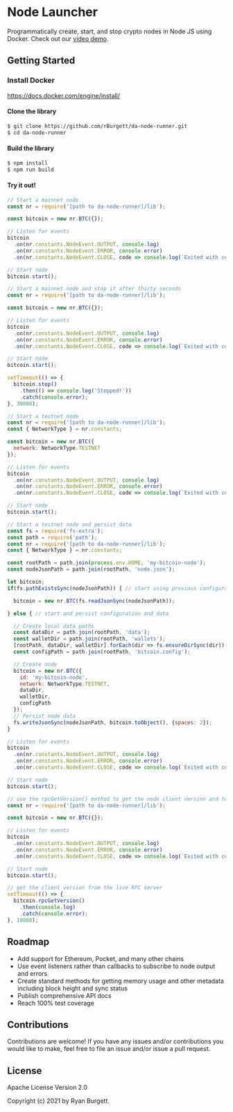 # Node Launcher

Programmatically create, start, and stop crypto nodes in Node JS using Docker. Check out
our [video demo](https://www.youtube.com/watch?v=T9Lm0iShA0I).

## Getting Started

### Install Docker

https://docs.docker.com/engine/install/

#### Clone the library

```bash
$ git clone https://github.com/rBurgett/da-node-runner.git
$ cd da-node-runner
```

#### Build the library

```bash
$ npm install
$ npm run build
```

#### Try it out!

```js
// Start a mainnet node
const nr = require('[path to da-node-runner]/lib');

const bitcoin = new nr.BTC({});

// Listen for events
bitcoin
  .on(nr.constants.NodeEvent.OUTPUT, console.log)
  .on(nr.constants.NodeEvent.ERROR, console.error)
  .on(nr.constants.NodeEvent.CLOSE, code => console.log(`Exited with code ${code}.`));

// Start node
bitcoin.start();
```

```js
// Start a mainnet node and stop it after thirty seconds
const nr = require('[path to da-node-runner]/lib');

const bitcoin = new nr.BTC({});

// Listen for events
bitcoin
  .on(nr.constants.NodeEvent.OUTPUT, console.log)
  .on(nr.constants.NodeEvent.ERROR, console.error)
  .on(nr.constants.NodeEvent.CLOSE, code => console.log(`Exited with code ${code}.`));

// Start node
bitcoin.start();

setTimeout(() => {
  bitcoin.stop()
    .then(() => console.log('Stopped!'))
    .catch(console.error);
}, 30000);
```

```js
// Start a testnet node
const nr = require('[path to da-node-runner]/lib');
const { NetworkType } = nr.constants;

const bitcoin = new nr.BTC({
  network: NetworkType.TESTNET
});

// Listen for events
bitcoin
  .on(nr.constants.NodeEvent.OUTPUT, console.log)
  .on(nr.constants.NodeEvent.ERROR, console.error)
  .on(nr.constants.NodeEvent.CLOSE, code => console.log(`Exited with code ${code}.`));

// Start node
bitcoin.start();
```

```js
// Start a testnet node and persist data
const fs = require('fs-extra');
const path = require('path');
const nr = require('[path to da-node-runner]/lib');
const { NetworkType } = nr.constants;

const rootPath = path.join(process.env.HOME, 'my-bitcoin-node');
const nodeJsonPath = path.join(rootPath, 'node.json');

let bitcoin;
if(fs.pathExistsSync(nodeJsonPath)) { // start using previous configuration and data

  bitcoin = new nr.BTC(fs.readJsonSync(nodeJsonPath));

} else { // start and persist configuration and data

  // Create local data paths
  const dataDir = path.join(rootPath, 'data');
  const walletDir = path.join(rootPath, 'wallets');
  [rootPath, dataDir, walletDir].forEach(dir => fs.ensureDirSync(dir));
  const configPath = path.join(rootPath, 'bitcoin.config');

  // Create node
  bitcoin = new nr.BTC({
    id: 'my-bitcoin-node',
    network: NetworkType.TESTNET,
    dataDir,
    walletDir,
    configPath
  });
  // Persist node data
  fs.writeJsonSync(nodeJsonPath, bitcoin.toObject(), {spaces: 2});
}

// Listen for events
bitcoin
  .on(nr.constants.NodeEvent.OUTPUT, console.log)
  .on(nr.constants.NodeEvent.ERROR, console.error)
  .on(nr.constants.NodeEvent.CLOSE, code => console.log(`Exited with code ${code}.`));

// Start node
bitcoin.start();
```

```js
// use the rpcGetVersion() method to get the node client version and test that the RPC server is live
const nr = require('[path to da-node-runner]/lib');

const bitcoin = new nr.BTC({});

// Listen for events
bitcoin
  .on(nr.constants.NodeEvent.OUTPUT, console.log)
  .on(nr.constants.NodeEvent.ERROR, console.error)
  .on(nr.constants.NodeEvent.CLOSE, code => console.log(`Exited with code ${code}.`));

// Start node
bitcoin.start();

// get the client version from the live RPC server
setTimeout(() => {
  bitcoin.rpcGetVersion()
    .then(console.log)
    .catch(console.error);
}, 10000);
```

## Roadmap

* Add support for Ethereum, Pocket, and many other chains
* Use event listeners rather than callbacks to subscribe to node output and errors
* Create standard methods for getting memory usage and other metadata including block height and sync status
* Publish comprehensive API docs
* Reach 100% test coverage

## Contributions

Contributions are welcome! If you have any issues and/or contributions you would like to make, feel free to file an
issue and/or issue a pull request.

## License

Apache License Version 2.0

Copyright (c) 2021 by Ryan Burgett.
